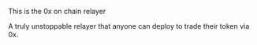 This is the 0x on chain relayer

A truly unstoppable relayer that anyone can deploy to trade their token via 0x.